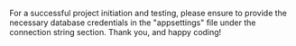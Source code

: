 
For a successful project initiation and testing, please ensure to provide the necessary database credentials in the "appsettings" file under the connection string section. Thank you, and happy coding!
